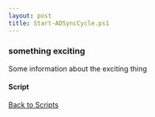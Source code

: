 ```yaml
---
layout: post
title: Start-ADSyncCycle.ps1
---
```


### something exciting

Some information about the exciting thing

#### Script

<script src="https://gist-it.appspot.com/github.com/BanterBoy/scripts-blog/blob/master/PowerShell/scripts/activeDirectory/Start-ADSyncCycle.ps1"></script>

<a href="/menu/_pages/scripts.html">Back to Scripts</a>

